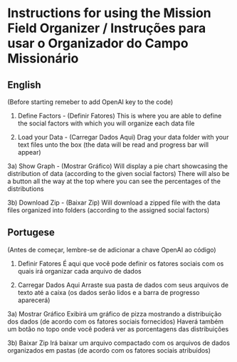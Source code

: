 # Instructions for using the Mission Field Organizer / Instruções para usar o Organizador do Campo Missionário

## English
(Before starting remeber to add OpenAI key to the code)

1) Define Factors - (Definir Fatores)
This is where you are able to define the social factors with which you will organize each data file

2) Load your Data - (Carregar Dados Aqui)
Drag your data folder with your text files unto the box (the data will be read and progress bar will appear)

3a) Show Graph - (Mostrar Gráfico)
Will display a pie chart showcasing the distribution of data (according to the given social factors)
There will also be a button all the way at the top where you can see the percentages of the distributions

3b) Download Zip - (Baixar Zip)
Will download a zipped file with the data files organized into folders (according to the assigned social factors)

## Portugese
(Antes de começar, lembre-se de adicionar a chave OpenAI ao código)

1) Definir Fatores
É aqui que você pode definir os fatores sociais com os quais irá organizar cada arquivo de dados

2) Carregar Dados Aqui
Arraste sua pasta de dados com seus arquivos de texto até a caixa (os dados serão lidos e a barra de progresso aparecerá)

3a) Mostrar Gráfico
Exibirá um gráfico de pizza mostrando a distribuição dos dados (de acordo com os fatores sociais fornecidos)
Haverá também um botão no topo onde você poderá ver as porcentagens das distribuições

3b) Baixar Zip
Irá baixar um arquivo compactado com os arquivos de dados organizados em pastas (de acordo com os fatores sociais atribuídos)

